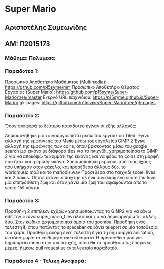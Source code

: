 # Super Mario

## Αριστοτέλης Συμεωνίδης 
## ΑΜ: Π2015178

### Μάθημα: Πολυμέσα

### Παραδοτέο 1:

Προσωπικό Αποθετήριο Μαθήματος (Multimedia): https://github.com/p15syme/mm
Προσωπικό Αποθετήριο Θέματος Εργασίας (Super Mario): https://github.com/p15syme/Super-Mario/tree/master
Ενεργό URL παιχνιδιού: https://p15syme.github.io/Super-Mario/
gh-pages: https://github.com/p15syme/Super-Mario/tree/gh-pages

### Παραδοτέο 2:

Όσον αναφορά το δεύτερο παραδοτέο έγιναν οι εξής αλλαγές:

Δημιουργήθηκε μία καινούργια πίστα μέσω του εργαλείου Tiled.
Έγινε αλλαγή της εμφάνισης του Mario μέσω του εργαλείου GIMP 2
Έγινε αλλαγή της εμφάνισης των coins, όπου βρίσκοντας μέσω του google search μία εικόνα με διάφορα tiles για το παιχνίδι, χρησιμοποίησα
το GIMP 2 για να αποκόψω το κομμάτι της εικόνας και να φέρω τα coins στη μορφή που ήταν και η πρώτη εικόνα.
Χρησιμοποίησα μερικούς από τους ήχους που υπήρχαν στον φάκελο, και προσέθεσα άλλους δύο, το worldmusic.mp3 και το mariodie.wav
Προσέθεσα στο παιχνίδι score, lives και 2 bonus. Όποτε φτάνει ο παίχτης σε ένα συγκεκριμένο score του δίνει μία επιπρόσθετη ζωή
και όταν χάνει μία ζωή του αφαιρούνται από το score 150 πόντοι.

### Παραδοτέο 3:
Προσθήκη 2 επιπλέον εχθρών χρησιμοποιώντας το GIMP2 για να κάνω edit την εικόνα super_mario_tiles αλλά και για να δημιουργήσω τις άλλες δυο.
Στον κώδικα χρησιμοποίησα όμοια του goomba. 
Προσθήκη ενός τελεστή if, όπου πατώντας το spacebar σε κάνει teleport σε μία τοποθεσία του χάρτι.
Προσθήκη ακόμη ενός τελεστή if  για τη δημιουργία animation, ωστόσο χωρίς τα επιθυμητά αποτελέσματα.
Η προσπάθεια μου για δημιουργία menu ηταν ανεπιτυχής, όπου θα το προσθέσω τις επόμενες μέρες, ή μέσω pull request με το τελευταίο παραδοτέο.

### Παραδοτέο 4 - Τελική Αναφορά:


